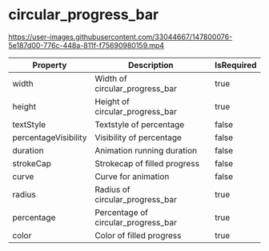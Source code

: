 # circular_progress_bar



https://user-images.githubusercontent.com/33044667/147800076-5e187d00-776c-448a-811f-f75690980159.mp4


| Property             | Description                         | IsRequired |
|----------------------|-------------------------------------|------------|
| width                | Width of circular_progress_bar      | true       |
| height               | Height of circular_progress_bar     | true       |
| textStyle            | Textstyle of percentage             | false      |
| percentageVisibility | Visibility of percentage            | false      |
| duration             | Animation running duration          | false      |
| strokeCap            | Strokecap of filled progress        | false      |
| curve                | Curve for animation                 | false      |
| radius               | Radius of circular_progress_bar     | true       |
| percentage           | Percentage of circular_progress_bar | true       |
| color                | Color of filled progress            | true       |
